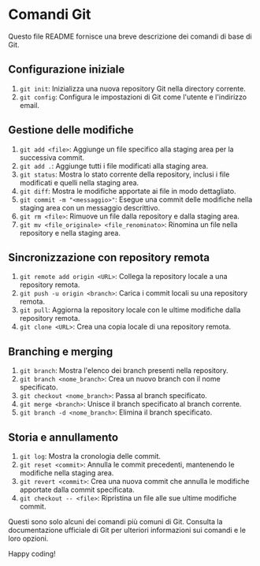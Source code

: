 # Comandi Git

Questo file README fornisce una breve descrizione dei comandi di base di Git.

## Configurazione iniziale

1. `git init`: Inizializza una nuova repository Git nella directory corrente.
2. `git config`: Configura le impostazioni di Git come l'utente e l'indirizzo email.

## Gestione delle modifiche

1. `git add <file>`: Aggiunge un file specifico alla staging area per la successiva commit.
2. `git add .`: Aggiunge tutti i file modificati alla staging area.
3. `git status`: Mostra lo stato corrente della repository, inclusi i file modificati e quelli nella staging area.
4. `git diff`: Mostra le modifiche apportate ai file in modo dettagliato.
5. `git commit -m "<messaggio>"`: Esegue una commit delle modifiche nella staging area con un messaggio descrittivo.
6. `git rm <file>`: Rimuove un file dalla repository e dalla staging area.
7. `git mv <file_originale> <file_renominato>`: Rinomina un file nella repository e nella staging area.

## Sincronizzazione con repository remota

1. `git remote add origin <URL>`: Collega la repository locale a una repository remota.
2. `git push -u origin <branch>`: Carica i commit locali su una repository remota.
3. `git pull`: Aggiorna la repository locale con le ultime modifiche dalla repository remota.
4. `git clone <URL>`: Crea una copia locale di una repository remota.

## Branching e merging

1. `git branch`: Mostra l'elenco dei branch presenti nella repository.
2. `git branch <nome_branch>`: Crea un nuovo branch con il nome specificato.
3. `git checkout <nome_branch>`: Passa al branch specificato.
4. `git merge <branch>`: Unisce il branch specificato al branch corrente.
5. `git branch -d <nome_branch>`: Elimina il branch specificato.

## Storia e annullamento

1. `git log`: Mostra la cronologia delle commit.
2. `git reset <commit>`: Annulla le commit precedenti, mantenendo le modifiche nella staging area.
3. `git revert <commit>`: Crea una nuova commit che annulla le modifiche apportate dalla commit specificata.
4. `git checkout -- <file>`: Ripristina un file alle sue ultime modifiche commit.

Questi sono solo alcuni dei comandi più comuni di Git. Consulta la documentazione ufficiale di Git per ulteriori informazioni sui comandi e le loro opzioni.

Happy coding!
